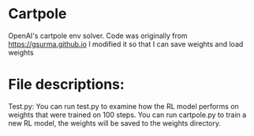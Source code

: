 # Cartpole
OpenAI's cartpole env solver. Code was originally from https://gsurma.github.io I modified it so that I can save weights and load weights

# File descriptions: 
Test.py: 
  You can run test.py to examine how the RL model performs on weights that were trained on 100 steps. 
  You can run cartpole.py to train a new RL model, the weights will be saved to the weights directory.
